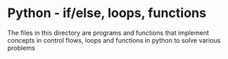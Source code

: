 # Python - if/else, loops, functions

The files in this directory are programs and functions that implement concepts
in control flows, loops and functions in python to solve various problems